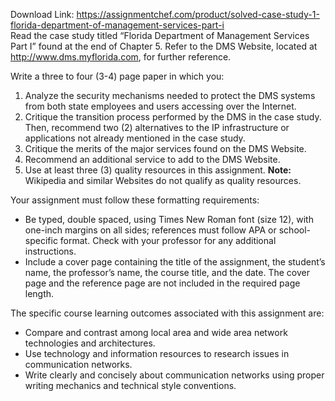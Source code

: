 Download Link: https://assignmentchef.com/product/solved-case-study-1-florida-department-of-management-services-part-i
<br>
Read the case study titled “Florida Department of Management Services Part I” found at the end of Chapter 5. Refer to the DMS Website, located at <a href="http://www.dms.myflorida.com/" rel="nofollow">http://www.dms.myflorida.com</a>, for further reference.

Write a three to four (3-4) page paper in which you:

<ol start="1" type="1">

 <li>Analyze the security mechanisms needed to protect the DMS systems from both state employees and users accessing over the Internet.</li>

 <li>Critique the transition process performed by the DMS in the case study. Then, recommend two (2) alternatives to the IP infrastructure or applications not already mentioned in the case study.</li>

 <li>Critique the merits of the major services found on the DMS Website.</li>

 <li>Recommend an additional service to add to the DMS Website.</li>

 <li>Use at least three (3) quality resources in this assignment. <strong>Note:</strong> Wikipedia and similar Websites do not qualify as quality resources.</li>

</ol>

Your assignment must follow these formatting requirements:

<ul type="disc">

 <li>Be typed, double spaced, using Times New Roman font (size 12), with one-inch margins on all sides; references must follow APA or school-specific format. Check with your professor for any additional instructions.</li>

 <li>Include a cover page containing the title of the assignment, the student’s name, the professor’s name, the course title, and the date. The cover page and the reference page are not included in the required page length.</li>

</ul>

The specific course learning outcomes associated with this assignment are:

<ul type="disc">

 <li>Compare and contrast among local area and wide area network technologies and architectures.</li>

 <li>Use technology and information resources to research issues in communication networks.</li>

 <li>Write clearly and concisely about communication networks using proper writing mechanics and technical style conventions.</li>

</ul>